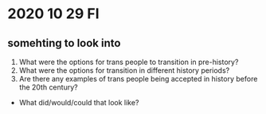 # 2020 10 29 FI
## somehting to look into
1. What were the options for trans people to transition in pre-history?
2. What were the options for transition in different history periods? 
3. Are there any examples of trans people being accepted in history before the 20th century? 
  - What did/would/could that look like?